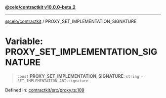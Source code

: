 [**@celo/contractkit v10.0.0-beta.2**](../README.md)

***

[@celo/contractkit](../globals.md) / PROXY\_SET\_IMPLEMENTATION\_SIGNATURE

# Variable: PROXY\_SET\_IMPLEMENTATION\_SIGNATURE

> `const` **PROXY\_SET\_IMPLEMENTATION\_SIGNATURE**: `string` = `SET_IMPLEMENTATION_ABI.signature`

Defined in: [contractkit/src/proxy.ts:109](https://github.com/celo-org/developer-tooling/blob/master/packages/sdk/contractkit/src/proxy.ts#L109)
